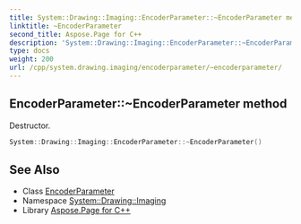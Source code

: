 ```yaml
---
title: System::Drawing::Imaging::EncoderParameter::~EncoderParameter method
linktitle: ~EncoderParameter
second_title: Aspose.Page for C++
description: 'System::Drawing::Imaging::EncoderParameter::~EncoderParameter method. Destructor in C++.'
type: docs
weight: 200
url: /cpp/system.drawing.imaging/encoderparameter/~encoderparameter/
---
```

## EncoderParameter::~EncoderParameter method


Destructor.

```cpp
System::Drawing::Imaging::EncoderParameter::~EncoderParameter()
```

## See Also

* Class [EncoderParameter](../)
* Namespace [System::Drawing::Imaging](../../)
* Library [Aspose.Page for C++](../../../)

